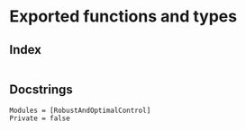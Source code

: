 # Exported functions and types

## Index
```@index
```

## Docstrings
```@autodocs
Modules = [RobustAndOptimalControl]
Private = false
```
